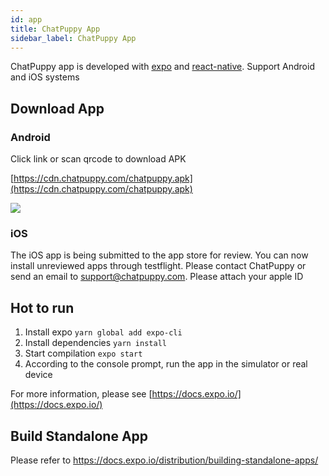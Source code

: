 ```yaml
---
id: app
title: ChatPuppy App
sidebar_label: ChatPuppy App
---
```


ChatPuppy app is developed with [expo](https://expo.io/) and [react-native](https://reactnative.dev/). Support Android and iOS systems

## Download App

### Android

Click link or scan qrcode to download APK

[https://cdn.chatpuppy.com/chatpuppy.apk](https://cdn.chatpuppy.com/chatpuppy.apk)

![](/img/android-download-qrcode.png)

### iOS

The iOS app is being submitted to the app store for review. You can now install unreviewed apps through testflight. Please contact ChatPuppy or send an email to <support@chatpuppy.com>. Please attach your apple ID

## Hot to run

1. Install expo `yarn global add expo-cli`
2. Install dependencies `yarn install`
3. Start compilation `expo start`
4. According to the console prompt, run the app in the simulator or real device

For more information, please see [https://docs.expo.io/](https://docs.expo.io/)

## Build Standalone App

Please refer to <https://docs.expo.io/distribution/building-standalone-apps/>